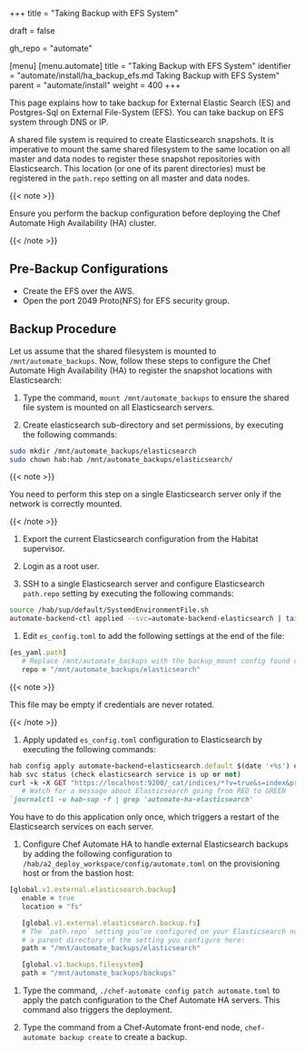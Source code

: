 +++
title = "Taking Backup with EFS System"

draft = false

gh_repo = "automate"

[menu]
  [menu.automate]
    title = "Taking Backup with EFS System"
    identifier = "automate/install/ha_backup_efs.md Taking Backup with EFS System"
    parent = "automate/install"
    weight = 400
+++

This page explains how to take backup for External Elastic Search (ES) and Postgres-Sql on External File-System (EFS). You can take backup on EFS system through DNS or IP.

A shared file system is required to create Elasticsearch snapshots. It is imperative to mount the same shared filesystem to the same location on all master and data nodes to register these snapshot repositories with Elasticsearch. This location (or one of its parent directories) must be registered in the `path.repo` setting on all master and data nodes.

{{< note >}}

Ensure you perform the backup configuration before deploying the Chef Automate High Availability (HA) cluster.

{{< /note >}}

## Pre-Backup Configurations

- Create the EFS over the AWS.
- Open the port 2049 Proto(NFS) for EFS security group.

## Backup Procedure

Let us assume that the shared filesystem is mounted to `/mnt/automate_backups`. Now, follow these steps to configure the Chef Automate High Availability (HA) to register the snapshot locations with Elasticsearch:

1. Type the command, `mount /mnt/automate_backups` to ensure the shared file system is mounted on all Elasticsearch servers.

1. Create elasticsearch sub-directory and set permissions, by executing the following commands:

```bash
sudo mkdir /mnt/automate_backups/elasticsearch
sudo chown hab:hab /mnt/automate_backups/elasticsearch/
```

{{< note >}}

You need to perform this step on a single Elasticsearch server only if the network is correctly mounted.

{{< /note >}}

1. Export the current Elasticsearch configuration from the Habitat supervisor.

1. Login as a root user.

1. SSH to a single Elasticsearch server and configure Elasticsearch `path.repo` setting by executing the following commands:

```bash
source /hab/sup/default/SystemdEnvironmentFile.sh
automate-backend-ctl applied --svc=automate-backend-elasticsearch | tail -n +2 > es_config.toml
```

1. Edit `es_config.toml` to add the following settings at the end of the file:

```ruby
[es_yaml.path]   
   # Replace /mnt/automate_backups with the backup_mount config found on the provisioning host in /hab/a2_deploy_workspace/a2ha.rb   
   repo = "/mnt/automate_backups/elasticsearch" 
```

{{< note >}}

This file may be empty if credentials are never rotated.

{{< /note >}}

1. Apply updated `es_config.toml` configuration to Elasticsearch by executing the following commands:

```ruby
hab config apply automate-backend-elasticsearch.default $(date '+%s') es_config.toml
hab svc status (check elasticsearch service is up or not) 
curl -k -X GET "https://localhost:9200/_cat/indices/*?v=true&s=index&pretty" -u admin:admin  
   # Watch for a message about Elasticsearch going from RED to GREEN
`journalctl -u hab-sup -f | grep 'automate-ha-elasticsearch'
```

You have to do this application only once, which triggers a restart of the Elasticsearch services on each server.

1. Configure Chef Automate HA to handle external Elasticsearch backups by adding the following configuration to `/hab/a2_deploy_workspace/config/automate.toml` on the provisioning host or from the bastion host:

```ruby
[global.v1.external.elasticsearch.backup]
   enable = true
   location = "fs"

   [global.v1.external.elasticsearch.backup.fs]
   # The `path.repo` setting you've configured on your Elasticsearch nodes must be
   # a parent directory of the setting you configure here:
   path = "/mnt/automate_backups/elasticsearch"

   [global.v1.backups.filesystem]
   path = "/mnt/automate_backups/backups"
```

1. Type the command, `./chef-automate config patch automate.toml` to apply the patch configuration to the Chef Automate HA servers. This command also triggers the deployment.

1.  Type the command from a Chef-Automate front-end node, `chef-automate backup create` to create a backup.
